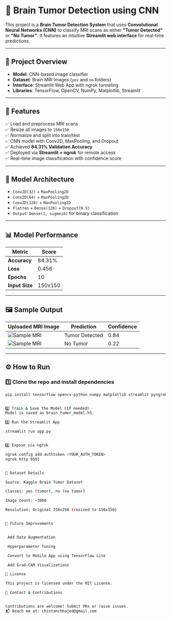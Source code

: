 # 🧠 Brain Tumor Detection using CNN

This project is a **Brain Tumor Detection System** that uses **Convolutional Neural Networks (CNN)** to classify MRI scans as either **"Tumor Detected"** or **"No Tumor"**. It features an intuitive **Streamlit web interface** for real-time predictions.

---

## 📌 Project Overview

- **Model**: CNN-based image classifier
- **Dataset**: Brain MRI Images (`yes` and `no` folders)
- **Interface**: Streamlit Web App with ngrok tunneling
- **Libraries**: TensorFlow, OpenCV, NumPy, Matplotlib, Streamlit

---

## 🚀 Features

✅ Load and preprocess MRI scans  
✅ Resize all images to `150x150`  
✅ Normalize and split into train/test  
✅ CNN model with Conv2D, MaxPooling, and Dropout  
✅ Achieved **84.31% Validation Accuracy**  
✅ Deployed via **Streamlit + ngrok** for remote access  
✅ Real-time image classification with confidence score  

---

## 🧪 Model Architecture

- `Conv2D(32)` + `MaxPooling2D`
- `Conv2D(64)` + `MaxPooling2D`
- `Conv2D(128)` + `MaxPooling2D`
- `Flatten` + `Dense(128)` + `Dropout(0.5)`
- `Output`: `Dense(1, sigmoid)` for binary classification

---

## 📊 Model Performance

| Metric         | Score     |
|----------------|-----------|
| **Accuracy**   | 84.31%    |
| **Loss**       | 0.456     |
| **Epochs**     | 10        |
| **Input Size** | 150x150   |

---

## 🖼️ Sample Output

| Uploaded MRI Image | Prediction       | Confidence     |
|--------------------|------------------|----------------|
| ![Sample MRI](https://via.placeholder.com/150) | Tumor Detected | 0.84 |
| ![Sample MRI](https://via.placeholder.com/150) | No Tumor        | 0.22 |

---

## ⚙️ How to Run

### 1️⃣ Clone the repo and install dependencies

```bash
pip install tensorflow opencv-python numpy matplotlib streamlit pyngrok


2️⃣ Train & Save the Model (if needed)
Model is saved as brain_tumor_model.h5.

3️⃣ Run the Streamlit App

streamlit run app.py


4️⃣ Expose via ngrok

ngrok config add-authtoken <YOUR_AUTH_TOKEN>
ngrok http 8501


📂 Dataset Details

Source: Kaggle Brain Tumor Dataset

Classes: yes (tumor), no (no tumor)

Image Count: ~3000

Resolution: Original 256x256 (resized to 150x150)


🔧 Future Improvements


 Add Data Augmentation

 Hyperparameter Tuning

 Convert to Mobile App using TensorFlow Lite

 Add Grad-CAM Visualizations

📄 License

This project is licensed under the MIT License.

🤝 Contact & Contributions


Contributions are welcome! Submit PRs or raise issues.
📬 Reach me at: chintanchhajed@gmail.com
